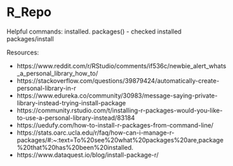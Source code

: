 # R_Repo

Helpful commands:
installed. packages() - checked installed packages/install


Resources:
<ul>
<li>https://www.reddit.com/r/RStudio/comments/if536c/newbie_alert_whats_a_personal_library_how_to/</li>
<li>https://stackoverflow.com/questions/39879424/automatically-create-personal-library-in-r</li>
<li>https://www.edureka.co/community/30983/message-saying-private-library-instead-trying-install-package</li>
<li>https://community.rstudio.com/t/installing-r-packages-would-you-like-to-use-a-personal-library-instead/83184</li>
<li>https://uedufy.com/how-to-install-r-packages-from-command-line/</li>
<li>https://stats.oarc.ucla.edu/r/faq/how-can-i-manage-r-packages/#:~:text=To%20see%20what%20packages%20are,package%20that%20has%20been%20installed.</li>
<li>https://www.dataquest.io/blog/install-package-r/</li>

</ul>
